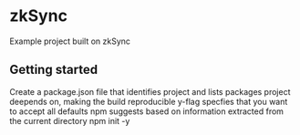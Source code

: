 # zkSync
Example project built on zkSync

## Getting started 
Create a package.json file that identifies project and lists packages project deepends on, making the build reproducible 
y-flag specfies that you want to accept all defaults npm suggests based on information extracted from the current directory 
npm init -y